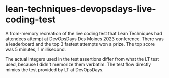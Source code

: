 # lean-techniques-devopsdays-live-coding-test
A from-memory recreation of the live coding test that Lean Techniques had attendees attempt at DevOpsDays Des Moines 2023 conference. There was a leaderboard and the top 3 fastest attempts won a prize. The top score was 5 minutes, 1 millisecond.

The actual integers used in the test assertions differ from what the LT test used, because I didn't memorize them verbatim. The test flow directly mimics the test provided by LT at DevOpsDays.